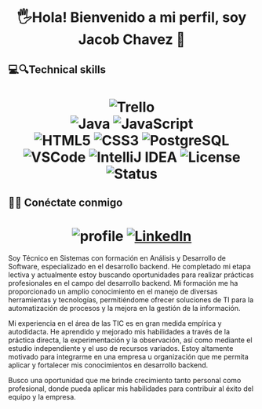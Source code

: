 
  
 <h1 align="center"> 🖐Hola! Bienvenido a mi perfil, soy Jacob Chavez 🚀</h1>




<h2 align="left"> 💻🔍Technical skills</h2>
<h1 align="center">

<img alt="Trello" src="https://img.shields.io/badge/Trello-0079BF?logo=trello&logoColor=white"><br>
<img alt="Java" src="https://img.shields.io/badge/JAVA-Spring-red?logo=java">
<img alt="JavaScript" src="https://img.shields.io/badge/JavaScript-ES6-yellow?logo=javascript"><br>
<img alt="HTML5" src="https://img.shields.io/badge/HTML-5-orange?logo=html5">
<img alt="CSS3" src="https://img.shields.io/badge/CSS-3-blue?logo=css3">
<img alt="PostgreSQL" src="https://img.shields.io/badge/POSTGRESQL-pgAdmin 4-blue?logo=postgresql"><br>
<img alt="VSCode" src="https://img.shields.io/badge/VSCode-007ACC?logo=visual-studio-code&logoColor=white">
<img alt="IntelliJ IDEA" src="https://img.shields.io/badge/IntelliJ%20IDEA-000000?logo=intellij-idea&logoColor=white">
<img alt="License" src="https://img.shields.io/badge/License-MIT-green">
<img alt="Status" src="https://img.shields.io/badge/Status-Online-green ligth">

    
</h1>

<h2 align="left">👦🏽 Conéctate conmigo</h2>
<h1 align= "center">
<img alt="profile" src="https://img.shields.io/badge/JCodev-Profesional%20Profile-blue">
  <a href="https://linkedin.com/in/JCodev11">
    <img alt="LinkedIn" src="https://img.shields.io/badge/Linkedin-JCodev11-48ecb1?style=flat&logo=linkedin">
  </a><br>
</h1>
Soy Técnico en Sistemas con formación en Análisis y Desarrollo de Software, especializado en el desarrollo backend. He completado mi etapa lectiva y actualmente estoy buscando oportunidades para realizar prácticas profesionales en el campo del desarrollo backend. Mi formación me ha proporcionado un amplio conocimiento en el manejo de diversas herramientas y tecnologías, permitiéndome ofrecer soluciones de TI para la automatización de procesos y la mejora en la gestión de la información.

Mi experiencia en el área de las TIC es en gran medida empírica y autodidacta. He aprendido y mejorado mis habilidades a través de la práctica directa, la experimentación y la observación, así como mediante el estudio independiente y el uso de recursos variados. Estoy altamente motivado para integrarme en una empresa u organización que me permita aplicar y fortalecer mis conocimientos en desarrollo backend.

Busco una oportunidad que me brinde crecimiento tanto personal como profesional, donde pueda aplicar mis habilidades para contribuir al éxito del equipo y la empresa.


